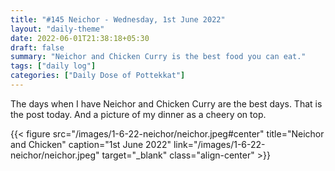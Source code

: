 ```yaml
---
title: "#145 Neichor - Wednesday, 1st June 2022"
layout: "daily-theme"
date: 2022-06-01T21:38:18+05:30
draft: false
summary: "Neichor and Chicken Curry is the best food you can eat."
tags: ["daily log"]
categories: ["Daily Dose of Pottekkat"]
---
```


The days when I have Neichor and Chicken Curry are the best days. That is the post today. And a picture of my dinner as a cheery on top.

{{< figure src="/images/1-6-22-neichor/neichor.jpeg#center" title="Neichor and Chicken" caption="1st June 2022" link="/images/1-6-22-neichor/neichor.jpeg" target="_blank" class="align-center" >}}

